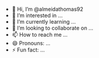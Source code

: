 - 👋 Hi, I’m @almeidathomas92
- 👀 I’m interested in ...
- 🌱 I’m currently learning ...
- 💞️ I’m looking to collaborate on ...
- 📫 How to reach me ...
- 😄 Pronouns: ...
- ⚡ Fun fact: ...

<!---
almeidathomas92/almeidathomas92helloworldoriginal
is a ✨ special ✨ repository because its `README.md` (this file) appears on your GitHub profile.
You can click the Preview link to take a look at your changes.
--->
